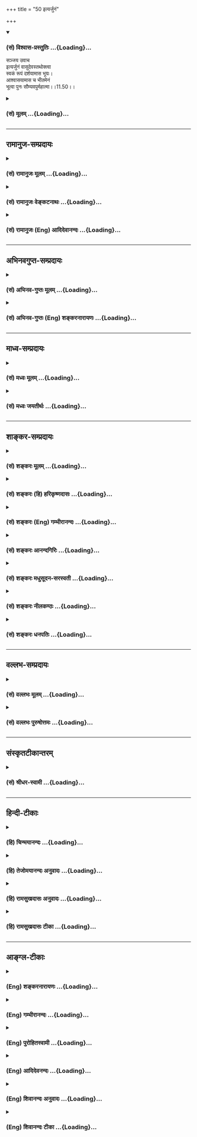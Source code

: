 +++
title = "50 इत्यर्जुनं"

+++
<div class="js_include" newlevelforh1="3" title="(सं) विश्वास-प्रस्तुतिः" unfilled url="/purANam_vaiShNavam/mahAbhAratam/06-bhIShma-parva/03-bhagavad-gItA-parva/saMskRtam/vishvAsa-prastutiH/11_vishva-rUpa-darshana/50_ityarjunaM.md">
<details open><summary><h3>(सं) विश्वास-प्रस्तुतिः ...{Loading}...</h3></summary>

सञ्जय उवाच  
इत्यर्जुनं वासुदेवस्तथोक्त्वा  
स्वकं रूपं दर्शयामास भूयः।  
आश्वासयामास च भीतमेनं  
भूत्वा पुनः सौम्यवपुर्महात्मा।।11.50।।
</details>
</div>
<div class="js_include collapsed" newlevelforh1="3" title="(सं) मूलम्" unfilled url="/purANam_vaiShNavam/mahAbhAratam/06-bhIShma-parva/03-bhagavad-gItA-parva/saMskRtam/mUlam/11_vishva-rUpa-darshana/50_ityarjunaM.md">
<details><summary><h3>(सं) मूलम् ...{Loading}...</h3></summary>

सञ्जय उवाच  
इत्यर्जुनं वासुदेवस्तथोक्त्वा  
स्वकं रूपं दर्शयामास भूयः।  
आश्वासयामास च भीतमेनं  
भूत्वा पुनः सौम्यवपुर्महात्मा।।11.50।।
</details>
</div>


_________________
## रामानुज-सम्प्रदायः
<div class="js_include collapsed" newlevelforh1="3" title="(सं) रामानुजः मूलम्" unfilled url="/purANam_vaiShNavam/mahAbhAratam/06-bhIShma-parva/03-bhagavad-gItA-parva/saMskRtam/rAmAnujaH/mUlam/11_vishva-rUpa-darshana/50_ityarjunaM.md">
<details><summary><h3>(सं) रामानुजः मूलम् ...{Loading}...</h3></summary>

।।11.50।। संजय उवाच -- एवं पाण्डुतनयं भगवान् वसुदेवसूनुः **उक्त्वा भूयः**
स्वकीयम् एव चतुर्भुज**रूपं दर्शयामास;** अपरिचितस्वरूपदर्शनेन **भीतम् एनं
पुनः** अपि परिचित**सौम्यवपुः भूत्वा आश्वासयामास च; महात्मा**
सत्यसंकल्पः। अस्य सर्वेश्वरस्य परमपुरुषस्य परस्य ब्रह्मणो
जगदुपकृतिमर्त्यस्य वसुदेवसूनोः चतुर्भुजम् एव स्वकीयं रूपम् कंसाद्
भीतवसुदेवप्रार्थनेन आकंसवधात् पूर्वं भुजद्वयम् उपसंहृतं पश्चाद्
आविष्कृतं च।  
  
जातोऽसि देवदेवेश शङ्खचक्रगदाधर। दिव्यरूपमिदं देव प्रसादेनोपसंहर।। (वि0
पु0 5।3।10)उपसंहर विश्वात्मन् रूपमेतच्चतुर्भुजम् (वि0 पु0 5।3।13) इति हि
प्रार्थितम्।  
  
शिशुपालस्य अपि द्विषतःअनवरतभावनाविषयं चतुर्भुजम् एव वसुदेवसूनो
रूपम्उदारपीवर चतुर्बाहुं शङ्खचक्रगदाधरम्। (वि0 पु0 4।15।10) इति अतः
पार्थेन अत्रतेनैव रूपेण चतुर्भुजेन (गीता 11।46) इति उच्यते।

</details>
</div>
<div class="js_include collapsed" newlevelforh1="3" title="(सं) रामानुजः वेङ्कटनाथः" unfilled url="/purANam_vaiShNavam/mahAbhAratam/06-bhIShma-parva/03-bhagavad-gItA-parva/saMskRtam/rAmAnujaH/venkaTanAthaH/11_vishva-rUpa-darshana/50_ityarjunaM.md">
<details><summary><h3>(सं) रामानुजः वेङ्कटनाथः ...{Loading}...</h3></summary>

  
  
।।11.50।। सहजप्रीतिद्योतनायाह -- एवं पाण्डुतनयं वसुदेवसूनुरिति। स्वकम्
इत्यत्र स्वपदं कृष्णावतारपरमित्यभिप्रेत्यस्वकीयमेव चतुर्भुजं
रूपमित्युक्तम्। भीतमेनम् इत्यत्र इदानीं प्रदर्शितचतुर्भुजरूपदर्शनेन
भीतत्वभ्रमव्युदासायाहअपरिचितस्वरूपदर्शनेनेति। कथमस्य इच्छामात्रेण
नानारूपपरिग्रहादिकं इत्यतस्तदुपपादकत्वेनोक्तंमहात्मा
इत्येतत्प्रकृतोपयोगितया व्याचष्टेसत्यसङ्कल्प इति।
अप्रतिहतसङ्कल्पत्वात्सर्वमुपपन्नमिति भावः। कृष्णस्य द्विभुजतया नन्दव्रजे
अवस्थानाच्चतुर्भुजं रूपं कथमेतस्य स्वकीयं इत्यतः सप्रमाणं तदुपपादयति
अस्य सर्वेश्वरस्येत्यादिना। सभाश्रयणीयतौपयिकपरत्वसौलभ्यव्यञ्जनायअस्य
सर्वेश्वरस्येत्यादिविशेषणानि। स्वकीयं रूपमिति कृष्णावतारस्य सहजं
रूपमित्यर्थः।  
  

</details>
</div>
<div class="js_include collapsed" newlevelforh1="3" title="(सं) रामानुजः (Eng) आदिदेवानन्दः" unfilled url="/purANam_vaiShNavam/mahAbhAratam/06-bhIShma-parva/03-bhagavad-gItA-parva/saMskRtam/rAmAnujaH/english/AdidevAnandaH/11_vishva-rUpa-darshana/50_ityarjunaM.md">
<details><summary><h3>(सं) रामानुजः (Eng) आदिदेवानन्दः ...{Loading}...</h3></summary>

11.50 Sanjaya said Having spoken thus to Arjuna, the Lord, the son of
Vasudeva, revealed His own four-armed form. And the Mahatman, i.e., one
whose resolves are always treu, reassured him who was terror-stricken on
seeing ann unfamiliar form, by resuming the familiar pleasant form.
Possession of His own four-armed form alone is proper to this Lord of
all, the Supreme Person, the Supreme Brahman, when he has assumed the
human form for blessing this world as the son of Vasudeva. But in answer
to the prayer of Vasudeva, who was terrified by Kamsa, the two extra
arms were withdrawn till the destruction of Kamsa. These became manifest
again. For He was prayed to thus: 'You are born, O Lord, O Lord of gods,
withdraw this form bearing conch, discus and mace out of grace ৷৷.
withdraw this form of four arms, O Self of all' (V. P., 5.3.10 and 13).
Even to Sisupala, who hated Him, this form of four arms of Sri Krsna was
the object of constant thought, as described in: 'Him who is of four
long and robust arms, bearing the conch, discus and the mace' (V. P.,
4.15.10). Hence Arjuna also exclaimed here; 'Assume again that
four-armed shape' (11.46).

</details>
</div>


_________________
## अभिनवगुप्त-सम्प्रदायः
<div class="js_include collapsed" newlevelforh1="3" title="(सं) अभिनव-गुप्तः मूलम्" unfilled url="/purANam_vaiShNavam/mahAbhAratam/06-bhIShma-parva/03-bhagavad-gItA-parva/saMskRtam/abhinava-guptaH/mUlam/11_vishva-rUpa-darshana/50_ityarjunaM.md">
<details><summary><h3>(सं) अभिनव-गुप्तः मूलम् ...{Loading}...</h3></summary>

।।11.50।। No commentary.

</details>
</div>
<div class="js_include collapsed" newlevelforh1="3" title="(सं) अभिनव-गुप्तः (Eng) शङ्करनारायणः" unfilled url="/purANam_vaiShNavam/mahAbhAratam/06-bhIShma-parva/03-bhagavad-gItA-parva/saMskRtam/abhinava-guptaH/english/shankaranArAyaNaH/11_vishva-rUpa-darshana/50_ityarjunaM.md">
<details><summary><h3>(सं) अभिनव-गुप्तः (Eng) शङ्करनारायणः ...{Loading}...</h3></summary>

11.51 Sri Abhinavagupta did not comment upon this sloka.

</details>
</div>


_________________
## माध्व-सम्प्रदायः
<div class="js_include collapsed" newlevelforh1="3" title="(सं) मध्वः मूलम्" unfilled url="/purANam_vaiShNavam/mahAbhAratam/06-bhIShma-parva/03-bhagavad-gItA-parva/saMskRtam/madhvaH/mUlam/11_vishva-rUpa-darshana/50_ityarjunaM.md">
<details><summary><h3>(सं) मध्वः मूलम् ...{Loading}...</h3></summary>

।।11.50।। स्वकं रूपं तु भ्रान्तिप्रतीत्या। अन्यथा तदपि स्वकमेव। प्रमाणानि
तूक्तानि पुरस्तात्।

</details>
</div>
<div class="js_include collapsed" newlevelforh1="3" title="(सं) मध्वः जयतीर्थः" unfilled url="/purANam_vaiShNavam/mahAbhAratam/06-bhIShma-parva/03-bhagavad-gItA-parva/saMskRtam/madhvaH/jayatIrthaH/11_vishva-rUpa-darshana/50_ityarjunaM.md">
<details><summary><h3>(सं) मध्वः जयतीर्थः ...{Loading}...</h3></summary>

।।11.50।। स्वकं रूपं दर्शयामासेति कृष्णरूपत्वस्य स्वकत्वविशेषणात्।
विश्वरूपं न स्वकमिति प्रतीतिः स्यादत आह -- **स्वकमि**ति। कृष्णः स्वकं
रूपं न विश्वरूपमिति भ्रान्तप्रतीत्यनुवादेनोच्यत इत्यर्थः। कुत एतत् इत्यत
आह -- **अन्यथे**ति। प्रमाणप्रतीत्येत्यर्थः। कानि तानि प्रमाणानि इत्यत आह
-- **प्रमाणानी**ति। द्वितीयान्ते।

</details>
</div>


_________________
## शाङ्कर-सम्प्रदायः
<div class="js_include collapsed" newlevelforh1="3" title="(सं) शङ्करः मूलम्" unfilled url="/purANam_vaiShNavam/mahAbhAratam/06-bhIShma-parva/03-bhagavad-gItA-parva/saMskRtam/shankaraH/mUlam/11_vishva-rUpa-darshana/50_ityarjunaM.md">
<details><summary><h3>(सं) शङ्करः मूलम् ...{Loading}...</h3></summary>

।।11.50।। --,**इति** एवम् **अर्जुनं वासुदेवः तथा**भूतं वचनम् **उक्त्वा;
स्वकं** वसुदेवस्य गृहे जातं **रूपं दर्शयामास** दर्शितवान् **भूयः** पुनः।
**आश्वासयामास च** आश्वासितवान् **भीतम् एनम्; भूत्वा पुनः सौम्यवपुः**
प्रसन्नदेहः **महात्मा**।।**अर्जुन उवाच --,**

</details>
</div>
<div class="js_include collapsed" newlevelforh1="3" title="(सं) शङ्करः (हि) हरिकृष्णदासः" unfilled url="/purANam_vaiShNavam/mahAbhAratam/06-bhIShma-parva/03-bhagavad-gItA-parva/saMskRtam/shankaraH/hindI/harikRShNadAsaH/11_vishva-rUpa-darshana/50_ityarjunaM.md">
<details><summary><h3>(सं) शङ्करः (हि) हरिकृष्णदासः ...{Loading}...</h3></summary>

।।11.50।। संजय बोला -- इस प्रकार भगवान् वासुदेवने पूर्वोक्त वचन कहकर
अर्जुनको अपनावसुदेवके घरमें प्रकट हुआ रूप दिखलाया। फिर सौम्यमूर्ति होकर
अर्थात् प्रसन्न देहसे युक्त होकर महात्मा कृष्णने इस भयभीत अर्जुनको
पुनःपुनः धैर्य दिया।  
  
,

</details>
</div>
<div class="js_include collapsed" newlevelforh1="3" title="(सं) शङ्करः (Eng) गम्भीरानन्दः" unfilled url="/purANam_vaiShNavam/mahAbhAratam/06-bhIShma-parva/03-bhagavad-gItA-parva/saMskRtam/shankaraH/english/gambhIrAnandaH/11_vishva-rUpa-darshana/50_ityarjunaM.md">
<details><summary><h3>(सं) शङ्करः (Eng) गम्भीरानन्दः ...{Loading}...</h3></summary>

11.50 Iti, thus; uktva, having spoken; arjunam, to Arjuna; tatha, in
that manner, the words as stated above; Vasudeva darsayamasa, showed;
svakam, His own; rupam, form, as was born in the house of Vasudeva;
bhuyah, again. And the mahatma, exalted One; asvasayamasa, reassured;
enam, this; bhitam, terrified one; bhutva, by becoming; punah, again;
saumya-vapuh, serene in form, graceful in body.

</details>
</div>
<div class="js_include collapsed" newlevelforh1="3" title="(सं) शङ्करः आनन्दगिरिः" unfilled url="/purANam_vaiShNavam/mahAbhAratam/06-bhIShma-parva/03-bhagavad-gItA-parva/saMskRtam/shankaraH/AnandagiriH/11_vishva-rUpa-darshana/50_ityarjunaM.md">
<details><summary><h3>(सं) शङ्करः आनन्दगिरिः ...{Loading}...</h3></summary>

।।11.50।। तदिदं वृत्तं राज्ञे सूतो निवेदितवानित्याह -- **संजय इति।**
तथाभूतं वचनं मया प्रसन्नेनेत्यादिचतुर्भुजं रूपं। किं तस्य रूपस्य
परिचितपूर्वस्य प्रदर्शनेन प्रसन्नदेहत्वेन चार्जुनं प्रत्याश्वासनं भगवतो
युक्तमित्यत्र हेतुमाह -- **महात्मेति।**

</details>
</div>
<div class="js_include collapsed" newlevelforh1="3" title="(सं) शङ्करः मधुसूदन-सरस्वती" unfilled url="/purANam_vaiShNavam/mahAbhAratam/06-bhIShma-parva/03-bhagavad-gItA-parva/saMskRtam/shankaraH/madhusUdana-sarasvatI/11_vishva-rUpa-darshana/50_ityarjunaM.md">
<details><summary><h3>(सं) शङ्करः मधुसूदन-सरस्वती ...{Loading}...</h3></summary>

।।11.50।। इतीति। वासुदेवोऽर्जुनमिति प्रागुक्तमुक्त्वा यथा पूर्वमासीत्तथा
स्वकं रूपं किरीटमकरकुण्डलगदाचक्रादियुक्तं चतुर्भुजं
श्रीवत्सकौस्तुभवनमालापीताम्बरादिशोभितं दर्शयामास भूयः पुनः आश्वासयामास च
भीतमेनमर्जुनं भूत्वा पुनः पूर्ववत्सौम्यवपुरनुग्रशरीरः महात्मा
परमकारुणिकः सर्वेश्वरः सर्वज्ञ इत्यादिकल्याणगुणाकरः।

</details>
</div>
<div class="js_include collapsed" newlevelforh1="3" title="(सं) शङ्करः नीलकण्ठः" unfilled url="/purANam_vaiShNavam/mahAbhAratam/06-bhIShma-parva/03-bhagavad-gItA-parva/saMskRtam/shankaraH/nIlakaNThaH/11_vishva-rUpa-darshana/50_ityarjunaM.md">
<details><summary><h3>(सं) शङ्करः नीलकण्ठः ...{Loading}...</h3></summary>

।।11.50।। संजय उवाच -- **इतीति।** वासुदेवोऽर्जुनं प्रति इति
पूर्वोक्तरीत्योक्त्वा यथा पूर्वमासीत्तथा स्वकं मानुषं रूपं भूयः
पुनर्दर्शयामास। यदर्जुनेन प्रार्थितं चतुर्भुजं धारणाविषयं रूपं तदपि
तिरोदधे इत्यर्थः। तथा महात्मा व्यापकोऽपि सन् सौम्यवपुरनुग्रदेहो भूत्वा
भीतमेनमाश्वासयामास च।

</details>
</div>
<div class="js_include collapsed" newlevelforh1="3" title="(सं) शङ्करः धनपतिः" unfilled url="/purANam_vaiShNavam/mahAbhAratam/06-bhIShma-parva/03-bhagavad-gItA-parva/saMskRtam/shankaraH/dhanapatiH/11_vishva-rUpa-darshana/50_ityarjunaM.md">
<details><summary><h3>(सं) शङ्करः धनपतिः ...{Loading}...</h3></summary>

।।11.50।। एतद्वृत्तान्तं धृतराष्ट्राय संजयो निवेदितवानित्याह -- संजय
उवाच। इत्येवमर्जुनं वासुदेवस्तथाभूतं वचनमुक्तवा। वासुदेव इत्यनेन
स्वकमित्यस्य वसुदेवगृहे जातं स्वकीयं रुपमित्यर्थ सूचयति। दर्शयामास
दर्शितवान् पुनःपुनराश्वसितवान्। ,च पुनः सौम्यवपुः प्रसन्नदेहो भूत्वा।
नन्वेवं क्षणिकचित्तेऽर्जुने क्षोभं कुतो न
कृतवानित्याशङ्कानिवृत्त्यर्थमाह। महात्मा कारुण्यादिगुणगणाकरस्तस्य भगवतो
युक्तमेव पूर्वपरिचितसौम्यवपुःप्रदर्शनेनार्जुनाश्वासनमिति भावः।

</details>
</div>


_________________
## वल्लभ-सम्प्रदायः
<div class="js_include collapsed" newlevelforh1="3" title="(सं) वल्लभः मूलम्" unfilled url="/purANam_vaiShNavam/mahAbhAratam/06-bhIShma-parva/03-bhagavad-gItA-parva/saMskRtam/vallabhaH/mUlam/11_vishva-rUpa-darshana/50_ityarjunaM.md">
<details><summary><h3>(सं) वल्लभः मूलम् ...{Loading}...</h3></summary>

।।11.50।। एवं सञ्जय उवाच -- इतीति। स्वकं पूर्वं प्रदर्शितरूपं चतुर्भुजं
दर्शयामास। तथापि सख्यसारथ्यादिकमनुचितं मत्वा रथादुत्तीर्य स्तोतुकामं
पार्थमवलोक्य पुनः सौम्यवपुर्द्विभुज एव लोके सम्मत -- (संभवत्) -- स्वरूप
एव भक्तप्रार्थनया भूत्वा पुरुषोत्तमोऽचिन्त्ययोगेश्वरो विभुर्महात्मा
भीतमेनं आश्वासयामास। अत्र सौम्यपदमेव सर्वापेक्षया भयाभावसूचकं
द्विभुजरूपं प्रत्याययति। अन्यथाभूयः पुनश्च इति पौनरुक्त्यं स्यात्। वदति
चाग्रेदृष्ट्वेदं मानुषं रूपं \[11।51\] इति।

</details>
</div>
<div class="js_include collapsed" newlevelforh1="3" title="(सं) वल्लभः पुरुषोत्तमः" unfilled url="/purANam_vaiShNavam/mahAbhAratam/06-bhIShma-parva/03-bhagavad-gItA-parva/saMskRtam/vallabhaH/puruShottamaH/11_vishva-rUpa-darshana/50_ityarjunaM.md">
<details><summary><h3>(सं) वल्लभः पुरुषोत्तमः ...{Loading}...</h3></summary>

  
  
।।11.50।। एवमुक्त्वा स्वरूपं दर्शयामासेति सञ्जय आह -- इतीति। अमुना
प्रकारेण वासुदेवो मोक्षदाता परमकृपालुः अर्जुनं तथा पूर्वप्रकारेणोक्त्वा
स्वकं स्वीयं पुरुषोत्तमरूपं भूयः पुनः दर्शयामास। एवं दर्शयित्वा
सौम्यवपुर्भूत्वा च पुनः पूर्वरूपदर्शनभीतं एनं अर्जुनं पुनराश्वासयामास।
नन्वेवं वारं वारं कथं कृतवान् इत्यत आह -- महात्मेति। महांश्चासौ आत्मा च
तेन कृपया तथा कृतवानिति भावः। यद्वा महतां भक्तानां आत्मा अतो
भक्तत्वात्तथा कृतवानित्यर्थः।  
  

</details>
</div>


_________________
## संस्कृतटीकान्तरम्
<div class="js_include collapsed" newlevelforh1="3" title="(सं) श्रीधर-स्वामी" unfilled url="/purANam_vaiShNavam/mahAbhAratam/06-bhIShma-parva/03-bhagavad-gItA-parva/saMskRtam/shrIdhara-svAmI/11_vishva-rUpa-darshana/50_ityarjunaM.md">
<details><summary><h3>(सं) श्रीधर-स्वामी ...{Loading}...</h3></summary>

।।11.50।। एवमुक्त्वा प्राक्तनमेव रूपं दर्शितवानिति संजय उवाच **--
इतीति।** श्रीवासुदेवोऽर्जुनमेवमुक्त्वा यथा पूर्वमासीत्तथैव
किरीटादियुक्तं चतुर्भुजं स्वीयं रूपं पुनर्दर्शयामास। एनमर्जुनं भीतमेव
प्रसन्नवपुर्भूत्वा पुनरप्याश्वासितवान्। महात्मा विश्वरूपः कृपालुरिति वा।

</details>
</div>


_________________
## हिन्दी-टीकाः
<div class="js_include collapsed" newlevelforh1="3" title="(हि) चिन्मयानन्दः" unfilled url="/purANam_vaiShNavam/mahAbhAratam/06-bhIShma-parva/03-bhagavad-gItA-parva/hindI/chinmayAnandaH/11_vishva-rUpa-darshana/50_ityarjunaM.md">
<details><summary><h3>(हि) चिन्मयानन्दः ...{Loading}...</h3></summary>

।।11.50।। यहाँ संजय अन्ध वृद्ध राजा से इस बात की पुष्टि करता है कि
भगवान् ने अपने दिये हुए वचन के अनुसार पुन सौम्य रूप को धारण किया।
वासुदेव शब्द से यह स्पष्ट करते हैं कि पूर्व का रूप कौन सा था वह रूप
जिसमें श्रीकृष्ण ने वसुदेव के घर जन्म लिया था। भगवान् ने पुन; अर्जुन के
परिचित मित्र और गोपियों के घनश्याम कृष्ण का सौम्य और प्रिय रूप धारण
किया। भयभीत अर्जुन को वे मधुर वचनों से आश्वस्त करते हैं। यहाँ फिर एक बार
हम संजय के शब्दों में उसकी व्याकुलता देखते हैं। वह चाहता है कि
धृतराष्ट्र यह देखें कि श्रीकृष्ण ही विश्वेश्वर हैं और वे पाण्डवों के साथ
हैं। किन्तु कैसे क्या कभी एक अन्धा व्यक्ति देख सकता हैफिर रणभूमि का
दृश्य है। संजय अर्जुन के शब्दों में सूचित करता है कि

</details>
</div>
<div class="js_include collapsed" newlevelforh1="3" title="(हि) तेजोमयानन्दः अनुवादः" unfilled url="/purANam_vaiShNavam/mahAbhAratam/06-bhIShma-parva/03-bhagavad-gItA-parva/hindI/tejomayAnandaH/anuvAdaH/11_vishva-rUpa-darshana/50_ityarjunaM.md">
<details><summary><h3>(हि) तेजोमयानन्दः अनुवादः ...{Loading}...</h3></summary>

।।11.50।। संजय ने कहा -- भगवान् वासुदेव ने अर्जुन से इस प्रकार कहकर,
पुन: अपने (पूर्व) रूप को दर्शाया, और फिर, सौम्यरूप महात्मा श्रीकृष्ण ने
इस भयभीत अर्जुन को आश्वस्त किया।।

</details>
</div>
<div class="js_include collapsed" newlevelforh1="3" title="(हि) रामसुखदासः अनुवादः" unfilled url="/purANam_vaiShNavam/mahAbhAratam/06-bhIShma-parva/03-bhagavad-gItA-parva/hindI/rAmasukhadAsaH/anuvAdaH/11_vishva-rUpa-darshana/50_ityarjunaM.md">
<details><summary><h3>(हि) रामसुखदासः अनुवादः ...{Loading}...</h3></summary>

।।11.50।। सञ्जय बोले -- वासुदेवभगवान् ने अर्जुनसे ऐसा कहकर फिर उसी
प्रकारसे अपना रूप (देवरूप) दिखाया और महात्मा श्रीकृष्णने पुनः सौम्यवपु
(द्विभुजरूप) होकर इस भयभीत अर्जुनको आश्वासन दिया।

</details>
</div>
<div class="js_include collapsed" newlevelforh1="3" title="(हि) रामसुखदासः टीका" unfilled url="/purANam_vaiShNavam/mahAbhAratam/06-bhIShma-parva/03-bhagavad-gItA-parva/hindI/rAmasukhadAsaH/TIkA/11_vishva-rUpa-darshana/50_ityarjunaM.md">
<details><summary><h3>(हि) रामसुखदासः टीका ...{Loading}...</h3></summary>

।।11.50।।***व्याख्या--*'इत्यर्जुनं वासुदेवस्तथोक्त्वा स्वकं रूपं
दर्शयामास भूयः'--**अर्जुनने जब भगवान्से चतुर्भुजरूप होनेके लिये
प्रार्थना की, तब भगवान्ने कहा कि मेरे इस विश्वरूपको देखकर तू व्यथित और
भयभीत मत हो। तू प्रसन्न मनवाला होकर मेरे इस रूपको देख (11। 49)। भगवान्के
इसी कथनको सञ्जयने यहाँ **'इत्यर्जुनं वासुदेवस्तथोक्त्वा'** पदोंसे कहा
है।

</details>
</div>


_________________
## आङ्ग्ल-टीकाः
<div class="js_include collapsed" newlevelforh1="3" title="(Eng) शङ्करनारायणः" unfilled url="/purANam_vaiShNavam/mahAbhAratam/06-bhIShma-parva/03-bhagavad-gItA-parva/english/shankaranArAyaNaH/11_vishva-rUpa-darshana/50_ityarjunaM.md">
<details><summary><h3>(Eng) शङ्करनारायणः ...{Loading}...</h3></summary>

11.50. Having said to Arjuna as above, Vasudeva revealed His own tiny
form; assuming His gentle body once again, the Mighty Soul (Krsna)
consoled the frightened Arjuna.

</details>
</div>
<div class="js_include collapsed" newlevelforh1="3" title="(Eng) गम्भीरानन्दः" unfilled url="/purANam_vaiShNavam/mahAbhAratam/06-bhIShma-parva/03-bhagavad-gItA-parva/english/gambhIrAnandaH/11_vishva-rUpa-darshana/50_ityarjunaM.md">
<details><summary><h3>(Eng) गम्भीरानन्दः ...{Loading}...</h3></summary>

11.50 Sanjaya said Thus, having spoken to Arjuna in that manner,
Vasudeva showed His own form again. And He, the exalted One, reassured
this terrified one by again becoming serene in form.

</details>
</div>
<div class="js_include collapsed" newlevelforh1="3" title="(Eng) पुरोहितस्वामी" unfilled url="/purANam_vaiShNavam/mahAbhAratam/06-bhIShma-parva/03-bhagavad-gItA-parva/english/purohitasvAmI/11_vishva-rUpa-darshana/50_ityarjunaM.md">
<details><summary><h3>(Eng) पुरोहितस्वामी ...{Loading}...</h3></summary>

11.50 Sanjaya continued: "Having thus spoken to Arjuna, Lord Shri
Krishna showed Himself again in His accustomed form; and the Mighty
Lord, in gentle tones, softly consoled him who lately trembled with
fear.

</details>
</div>
<div class="js_include collapsed" newlevelforh1="3" title="(Eng) आदिदेवनन्दः" unfilled url="/purANam_vaiShNavam/mahAbhAratam/06-bhIShma-parva/03-bhagavad-gItA-parva/english/AdidevanandaH/11_vishva-rUpa-darshana/50_ityarjunaM.md">
<details><summary><h3>(Eng) आदिदेवनन्दः ...{Loading}...</h3></summary>

11.50 Sanjaya said Having spoken thus to Arjuna, Sri Krsna revealed to
him once more His own form. The Mahatman, assuming again a benign form,
reassured him who had been struck with awe.

</details>
</div>
<div class="js_include collapsed" newlevelforh1="3" title="(Eng) शिवानन्दः अनुवादः" unfilled url="/purANam_vaiShNavam/mahAbhAratam/06-bhIShma-parva/03-bhagavad-gItA-parva/english/shivAnandaH/anuvAdaH/11_vishva-rUpa-darshana/50_ityarjunaM.md">
<details><summary><h3>(Eng) शिवानन्दः अनुवादः ...{Loading}...</h3></summary>

11.50 Sanjaya said Having thus spoken to Arjuna, Krishna again showed
His own form and the great Soul (Krishna), assuming His gentle form,
consoled him (Arjuna) who was terrified.

</details>
</div>
<div class="js_include collapsed" newlevelforh1="3" title="(Eng) शिवानन्दः टीका" unfilled url="/purANam_vaiShNavam/mahAbhAratam/06-bhIShma-parva/03-bhagavad-gItA-parva/english/shivAnandaH/TIkA/11_vishva-rUpa-darshana/50_ityarjunaM.md">
<details><summary><h3>(Eng) शिवानन्दः टीका ...{Loading}...</h3></summary>

11.50 इति thus; अर्जुनम् to Arjuna; वासुदेवः Vaasudeva; तथा so; उक्त्वा
having spoken; स्वकम् His own; रूपम् form; दर्शयामास showed; भूयः again;
आश्वासयामास consoled; च and; भीतम् who was terrified; एनम् him; भूत्वा
having become; पुनः again; सौम्यवपुः of gentle form; महात्मा the
greatsouled One.Commentary His own form His form as the son of Vasudeva.

</details>
</div>
